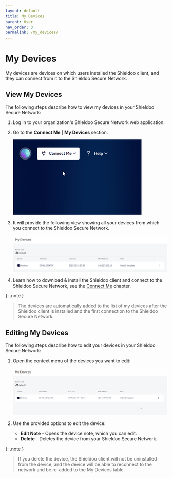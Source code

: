 ```yaml
---
layout: default
title: My Devices
parent: User
nav_order: 3
permalink: /my_devices/
---
```


# My Devices

My devices are devices on which users installed the Shieldoo client, and they can connect from it to the Shieldoo Secure Network.

## View My Devices
The following steps describe how to view my devices in your Shieldoo Secure Network:
1. Log in to your organization's Shieldoo Secure Network web application.
2. Go to the __Connect Me__ \| __My Devices__ section.

   ![](../../images/MyDevices00.gif)

3. It will provide the following view showing all your devices from which you connect to the Shieldoo Secure Network.

   ![](../../images/MyDevices01.png)

4. Learn how to download & install the Shieldoo client and connect to the Shieldoo Secure Network, see the [Connect Me](/connect_me/) chapter.

{: .note }
>The devices are automatically added to the list of my devices after the Shieldoo client is installed and the first connection to the Shieldoo Secure Network.

## Editing My Devices

The following steps describe how to edit your devices in your Shieldoo Secure Network:
1. Open the context menu of the devices you want to edit:

   ![](../../images/MyDevices03.gif)

2. Use the provided options to edit the device:  
   - __Edit Note__ - Opens the device note, which you can edit.
   - __Delete__ - Deletes the device from your Shieldoo Secure Network. 

{: .note }
> If you delete the device, the Shieldoo client will not be uninstalled from the device, and the device will be able to reconnect to the network and be re-added to the My Devices table.





